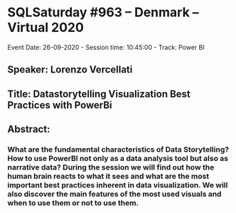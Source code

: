 # SQLSaturday #963 – Denmark – Virtual 2020
Event Date: 26-09-2020 - Session time: 10:45:00 - Track: Power BI
## Speaker: Lorenzo Vercellati
## Title: Datastorytelling  Visualization Best Practices with PowerBi
## Abstract:
### What are the fundamental characteristics of Data Storytelling? How to use PowerBI not only as a data analysis tool but also as narrative data? During the session we will find out how the human brain reacts to what it sees and what are the most important best practices inherent in data visualization. We will also discover the main features of the most used visuals and when to use them or not to use them.
